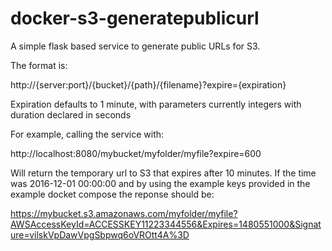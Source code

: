 # docker-s3-generatepublicurl
A simple flask based service to generate public URLs for S3.

The format is:

http://{server:port}/{bucket}/{path}/{filename}?expire={expiration}

Expiration defaults to 1 minute, with parameters currently integers with duration declared in seconds

For example, calling the service with:

http://localhost:8080/mybucket/myfolder/myfile?expire=600

Will return the temporary url to S3 that expires after 10 minutes. 
If the time was 2016-12-01 00:00:00 and by using the example keys provided in the example docket compose the reponse should be:

https://mybucket.s3.amazonaws.com/myfolder/myfile?AWSAccessKeyId=ACCESSKEY11223344556&Expires=1480551000&Signature=vilskVpDawVpgSbpwq6oVROtt4A%3D






